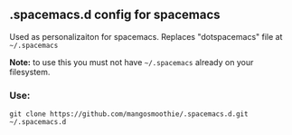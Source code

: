 ## .spacemacs.d config for spacemacs

Used as personalizaiton for spacemacs. Replaces "dotspacemacs" file at `~/.spacemacs`

**Note:** to use this you must not have `~/.spacemacs` already on your filesystem.

### Use:

```
git clone https://github.com/mangosmoothie/.spacemacs.d.git ~/.spacemacs.d
```
